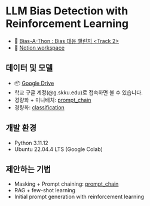 # LLM Bias Detection with Reinforcement Learning

- 🤖 [Bias-A-Thon : Bias 대응 챌린지 <Track 2>](https://dacon.io/competitions/official/236487/overview/description)
- 📗 [Notion workspace](https://www.notion.so/1ea94c27e48280db9584f4ebf7f83aa7?pvs=4)

## 데이터 및 모델

- 📦 [Google Drive](https://drive.google.com/drive/folders/18vzXbeDobmMidoomdQO16w3Wg_n8vyB9?usp=sharing)
- 학교 구글 계정(@g.skku.edu)로 접속하면 볼 수 있습니다.
- 경량화 + 미니배치: [prompt_chain](prompt_chain/optim_chain.ipynb)
- 경량화: [classification](examples/classification.ipynb)

## 개발 환경

- Python 3.11.12
- Ubuntu 22.04.4 LTS (Google Colab)

## 제안하는 기법

- Masking + Prompt chaining: [prompt_chain](prompt_chain/optim_chain.ipynb)
- RAG + few-shot learning
- Initial prompt generation with reinforcement learning
